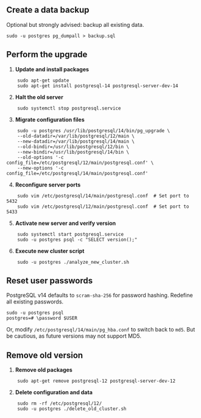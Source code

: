 ## Create a data backup

Optional but strongly advised: backup all existing data.

```nohighlight
sudo -u postgres pg_dumpall > backup.sql
```

## Perform the upgrade

1. **Update and install packages**

```nohighlight
    sudo apt-get update
    sudo apt-get install postgresql-14 postgresql-server-dev-14
```
  
2. **Halt the old server**

```nohighlight
    sudo systemctl stop postgresql.service
```
  
3. **Migrate configuration files**

```nohighlight
    sudo -u postgres /usr/lib/postgresql/14/bin/pg_upgrade \
    --old-datadir=/var/lib/postgresql/12/main \
    --new-datadir=/var/lib/postgresql/14/main \
    --old-bindir=/usr/lib/postgresql/12/bin \
    --new-bindir=/usr/lib/postgresql/14/bin \
    --old-options '-c config_file=/etc/postgresql/12/main/postgresql.conf' \
    --new-options '-c config_file=/etc/postgresql/14/main/postgresql.conf'
```
  
4. **Reconfigure server ports**

```nohighlight
    sudo vim /etc/postgresql/14/main/postgresql.conf  # Set port to 5432
    sudo vim /etc/postgresql/12/main/postgresql.conf  # Set port to 5433
```
  
5. **Activate new server and verify version**

```nohighlight
    sudo systemctl start postgresql.service
    sudo -u postgres psql -c "SELECT version();"
```

6. **Execute new cluster script**

```nohighlight
    sudo -u postgres ./analyze_new_cluster.sh
```

## Reset user passwords

PostgreSQL v14 defaults to `scram-sha-256` for password hashing. Redefine all existing passwords.

```nohighlight
sudo -u postgres psql
postgres=# \password $USER
```

Or, modify `/etc/postgresql/14/main/pg_hba.conf` to switch back to `md5`. But be cautious, as future versions may not support MD5.

## Remove old version

1. **Remove old packages**

```nohighlight
    sudo apt-get remove postgresql-12 postgresql-server-dev-12
```

2. **Delete configuration and data**

```nohighlight
    sudo rm -rf /etc/postgresql/12/
    sudo -u postgres ./delete_old_cluster.sh
```
